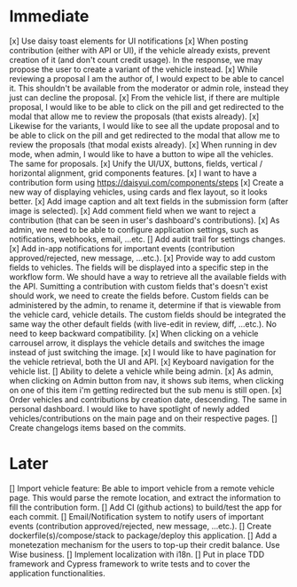 # Immediate
[x] Use daisy toast elements for UI notifications
[x] When posting contribution (either with API or UI), if the vehicle already exists, prevent creation of it (and don't count credit usage). In the response, we may propose the user to create a variant of the vehicle instead.
[x] While reviewing a proposal I am the author of, I would expect to be able to cancel it. This shouldn't be available from the moderator or admin role, instead they just can decline the proposal.
[x] From the vehicle list, if there are multiple proposal, I would like to be able to click on the pill and get redirected to the modal that allow me to review the proposals (that exists already).
[x] Likewise for the variants, I would like to see all the update proposal and to be able to click on the pill and get redirected to the modal that allow me to review the proposals (that modal exists already).
[x] When running in dev mode, when admin, I would like to have a button to wipe all the vehicles. The same for proposals.
[x] Unify the UI/UX, buttons, fields, vertical / horizontal alignment, grid components features.
[x] I want to have a contribution form using https://daisyui.com/components/steps
[x] Create a new way of displaying vehicles, using cards and flex layout, so it looks better.
[x] Add image caption and alt text fields in the submission form (after image is selected).
[x] Add comment field when we want to reject a contribution (that can be seen in user's dashboard's contributions).
[x] As admin, we need to be able to configure application settings, such as notifications, webhooks, email, ...etc.
[] Add audit trail for settings changes.
[x] Add in-app notifications for important events (contribution approved/rejected, new message, ...etc.).
[x] Provide way to add custom fields to vehicles. The fields will be displayed into a specific step in the workflow form. We should have a way to retrieve all the available fields with the API. Sumitting a contribution with custom fields that's doesn't exist should work, we need to create the fields before. Custom fields can be administered by the admin, to rename it, determine if that is viewable from the vehicle card, vehicle details. The custom fields should be integrated the same way the other default fields (with live-edit in review, diff, ...etc.).
No need to keep backward compatibility.
[x] When clicking on a vehicle carrousel arrow, it displays the vehicle details and switches the image instead of just switching the image.
[x] I would like to have pagination for the vehicle retrieval, both the UI and API.
[x] Keyboard navigation for the vehicle list.
[] Ability to delete a vehicle while being admin.
[x] As admin, when clicking on Admin button from nav, it shows sub items, when clicking on one of this item i'm getting redirected but the sub menu is still open.
[x] Order vehicles and contributions by creation date, descending. The same in personal dashboard. I would like to have spotlight of newly added vehicles/contributions on the main page and on their respective pages.
[] Create changelogs items based on the commits.

# Later
[] Import vehicle feature: Be able to import vehicle from a remote vehicle page. This would parse the remote location, and extract the information to fill the contribution form.
[] Add CI (github actions) to build/test the app for each commit.
[] Email/Notification system to notify users of important events (contribution approved/rejected, new message, ...etc.).
[] Create dockerfile(s)/compose/stack to package/deploy this application.
[] Add a monetezation mechanism for the users to top-up their credit balance. Use Wise business.
[] Implement localization with i18n.
[] Put in place TDD framework and Cypress framework to write tests and to cover the application functionalities.